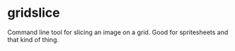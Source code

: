 # gridslice
Command line tool for slicing an image on a grid. Good for spritesheets and that kind of thing.
